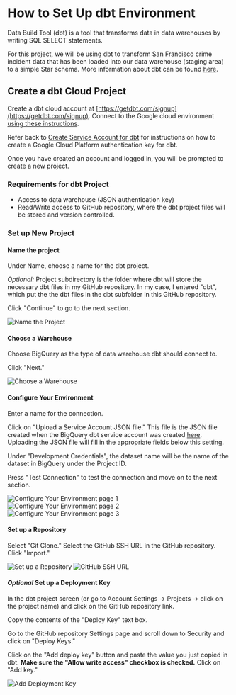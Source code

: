 # How to Set Up dbt Environment

Data Build Tool (dbt) is a tool that transforms data in data warehouses by writing SQL SELECT statements.

For this project, we will be using dbt to transform San Francisco crime incident data that has been loaded into our data warehouse (staging area) to a simple Star schema.  More information about dbt can be found [here](https://docs.getdbt.com/docs/introduction).

## Create a dbt Cloud Project

Create a dbt cloud account at [https://getdbt.com/signup](https://getdbt.com/signup).  Connect to the Google cloud environment [using these instructions](https://docs.getdbt.com/docs/dbt-cloud/cloud-configuring-dbt-cloud/cloud-setting-up-bigquery-oauth).

Refer back to [Create Service Account for dbt](../gcp/README.md) for instructions on how to create a Google Cloud Platform authentication key for dbt.

Once you have created an account and logged in, you will be prompted to create a new project.

### Requirements for dbt Project

* Access to data warehouse (JSON authentication key)
* Read/Write access to GitHub repository, where the dbt project files will be stored and version controlled.

### Set up New Project

#### Name the project

Under Name, choose a name for the dbt project.

*Optional:* Project subdirectory is the folder where dbt will store the necessary dbt files in my GitHub repository.  In my case, I entered "dbt", which put the the dbt files in the dbt subfolder in this GitHub repository.

Click "Continue" to go to the next section.

![Name the Project](../images/dbt-new-project-01.png)

#### Choose a Warehouse

Choose BigQuery as the type of data warehouse dbt should connect to.

Click "Next."

![Choose a Warehouse](../images/dbt-new-project-02.png)

#### Configure Your Environment

Enter a name for the connection.

Click on "Upload a Service Account JSON file."  This file is the JSON file created when the BigQuery dbt service account was created [here](../gcp/README.md).  Uploading the JSON file will fill in the appropriate fields below this setting.

Under "Development Credentials", the dataset name will be the name of the dataset in BigQuery under the Project ID.

Press "Test Connection" to test the connection and move on to the next section.

![Configure Your Environment page 1](../images/dbt-new-project-03.png)
![Configure Your Environment page 2](../images/dbt-new-project-04.png)
![Configure Your Environment page 3](../images/dbt-new-project-05.png)

#### Set up a Repository

Select "Git Clone."  Select the GitHub SSH URL in the GitHub repository.  Click "Import."

![Set up a Repository](../images/dbt-new-project-06.png)
![GitHub SSH URL](../images/dbt-new-project-07.png)

#### *Optional* Set up a Deployment Key

In the dbt project screen (or go to Account Settings -> Projects -> click on the project name) and click on the GitHub repository link.

Copy the contents of the "Deploy Key" text box.

Go to the GitHub repository Settings page and scroll down to Security and click on "Deploy Keys."

Click on the "Add deploy key" button and paste the value you just copied in dbt.  **Make sure the "Allow write access" checkbox is checked.** Click on "Add key."

![Add Deployment Key](../images/dbt-new-project-08.png)
